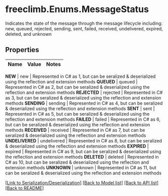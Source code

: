 # freeclimb.Enums.MessageStatus
Indicates the state of the message through the message lifecycle including: new, queued, rejected, sending, sent, failed, received, undelivered, expired, deleted, and unknown


## Properties

Name | Value | Notes
------------ | ------------- | -------------

**NEW** | new | Represented in C# as 1, but can be seralized & deserialized using the reflection and extension methods
**QUEUED** | queued | Represented in C# as 2, but can be seralized & deserialized using the reflection and extension methods
**REJECTED** | rejected | Represented in C# as 3, but can be seralized & deserialized using the reflection and extension methods
**SENDING** | sending | Represented in C# as 4, but can be seralized & deserialized using the reflection and extension methods
**SENT** | sent | Represented in C# as 5, but can be seralized & deserialized using the reflection and extension methods
**FAILED** | failed | Represented in C# as 6, but can be seralized & deserialized using the reflection and extension methods
**RECEIVED** | received | Represented in C# as 7, but can be seralized & deserialized using the reflection and extension methods
**UNDELIVERED** | undelivered | Represented in C# as 8, but can be seralized & deserialized using the reflection and extension methods
**EXPIRED** | expired | Represented in C# as 9, but can be seralized & deserialized using the reflection and extension methods
**DELETED** | deleted | Represented in C# as 10, but can be seralized & deserialized using the reflection and extension methods
**UNKNOWN** | unknown | Represented in C# as 11, but can be seralized & deserialized using the reflection and extension methods



[[Link to Serialization/Deserialization]](../README.md#documentation-for-serialization-deserialization) [[Back to Model list]](../README.md#documentation-for-models) [[Back to API list]](../README.md#documentation-for-api-endpoints) [[Back to README]](../README.md)



